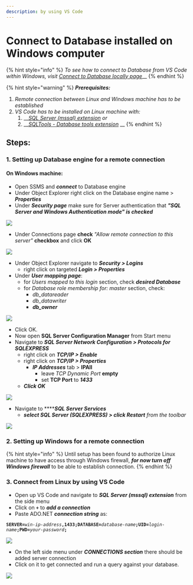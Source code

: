 ```yaml
---
description: by using VS Code
---
```


# Connect to Database installed on Windows computer

{% hint style="info" %}
_To see how to connect to Database from VS Code within Windows, visit_ [_Connect to Database locally page_](../../databases/sql/sql-server/connect-to-database-locally.md)\_\_
{% endhint %}

{% hint style="warning" %}
_**Prerequisites:**_ 

1. _Remote connection between Linux and Windows machine has to be established_
2. _VS Code has to be installed on Linux machine with:_
   1. \_\_[_SQL Server \(mssql\) extension_](https://marketplace.visualstudio.com/items?itemName=ms-mssql.mssql) _or_
   2. \_\_[_SQLTools - Database tools extension_](https://marketplace.visualstudio.com/items?itemName=mtxr.sqltools) __
{% endhint %}

## Steps:

### 1. Setting up Database engine for a remote connection

#### On Windows machine:

* Open SSMS and _**connect**_ to Database engine
* Under Object Explorer right click on the Database engine name &gt; _**Properties**_
* Under _**Security page**_ make sure for Server authentication that _**"SQL Server and Windows Authentication mode" is checked**_

![](../../.gitbook/assets/image%20%288%29.png)

* Under Connections page **check** _"Allow remote connection to this server"_ **checkbox** and click **OK**

![](../../.gitbook/assets/image%20%289%29.png)

* Under Object Explorer navigate to _**Security &gt; Logins**_
  * right click on targeted _**Login &gt; Properties**_
* Under _**User mapping page**_:
  * for _Users mapped to this login_ section, check _**desired Database**_
  * for _Database role membership for: master_ section, check:
    * _db\_datareader_
    * _db\_datawriter_
    * _**db\_owner**_

![](../../.gitbook/assets/image%20%281%29.png)

* Click OK.
* Now open **SQL Server Configuration Manager** from Start menu
* Navigate to _**SQL Server Network Configuration &gt; Protocols for SQLEXPRESS**_
  * right click on _**TCP/IP &gt; Enable**_
  * right click on _**TCP/IP &gt; Properties**_
    * _**IP Addresses**_ tab &gt; **IPAII**
      * leave _TCP Dynamic Port_ **empty**
      * set **TCP Port** to _**1433**_
  * _**Click OK**_

![](../../.gitbook/assets/image%20%283%29.png)

* Navigate to ****_**SQL Server Services**_ 
  * _**select SQL Server \(SQLEXPRESS\) &gt; click Restart** from the toolbar_

![](../../.gitbook/assets/image%20%286%29.png)

### 2. Setting up Windows for a remote connection

{% hint style="info" %}
Until setup has been found to authorize Linux machine to have access through Windows firewall, _**for now turn off Windows firewall**_ to be able to establish connection.
{% endhint %}

### 3. Connect from Linux by using VS Code

* Open up VS Code and navigate to _**SQL Server \(mssql\) extension**_ from the side menu
* Click on  **`+`** to _**add a connection**_
* Paste ADO.NET _**connection string**_ as:

**`SERVER=`**_`win-ip-address`_**`,1433;DATABASE=`**_`database-name`_**`;UID=`**_`login-name`_**`;PWD=`**_`your-password`_**`;`**

![](../../.gitbook/assets/image%20%285%29.png)

* On the left side menu under _**CONNECTIONS section**_ there should be added server connection
* Click on it to get connected and run a query against your database.

![](../../.gitbook/assets/image%20%284%29.png)

 

